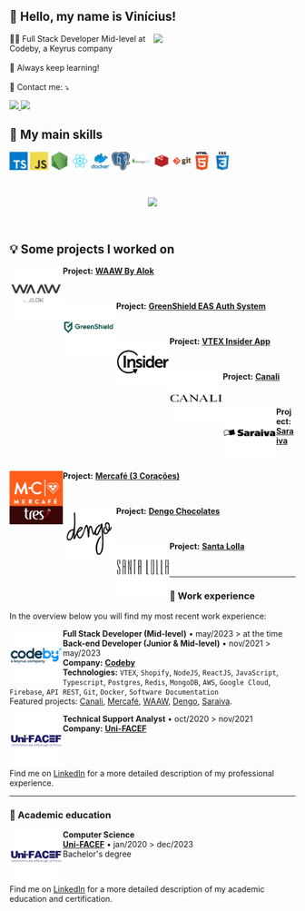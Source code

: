 ## 💙 Hello, my name is Vinícius!

<div>
  <img src="https://raw.githubusercontent.com/MicaelliMedeiros/micaellimedeiros/master/image/computer-illustration.png" min-width="250px" max-width="250px" width="250px" align="right">

  <div align="left">
  👨‍💻 Full Stack Developer Mid-level at Codeby, a Keyrus company <br /><br />
  💬 Always keep learning! <br /><br />
  💌 Contact me: ⤵️ <br />

  <p>
  <a href="mailto:viniciusgabriel.pb@gmail.com" alt="Gmail">
  <img src="https://img.shields.io/badge/-Gmail-FF0000?style=flat-square&labelColor=FF0000&logo=gmail&logoColor=white&link=mailto:viniciusgabriel.pb@gmail.com" />
  </a>

<a href="https://www.linkedin.com/in/vin%C3%ADcius-gabriel-9b02091b5/" alt="LinkedIn">
  <img src="https://img.shields.io/badge/-Linkedin-0e76a8?style=flat-square&logo=Linkedin&logoColor=white&link=https://www.linkedin.com/in/vin%C3%ADcius-gabriel-9b02091b5/" />
</a>
  </p>
  </div>
</div>

## 🚀 My main skills

<code><img height="32" src="https://raw.githubusercontent.com/github/explore/80688e429a7d4ef2fca1e82350fe8e3517d3494d/topics/typescript/typescript.png" alt="Typescript"/></code>
<code><img height="32" src="https://raw.githubusercontent.com/github/explore/80688e429a7d4ef2fca1e82350fe8e3517d3494d/topics/javascript/javascript.png" alt="Javascript"/></code>
<code><img height="32" src="https://raw.githubusercontent.com/github/explore/80688e429a7d4ef2fca1e82350fe8e3517d3494d/topics/nodejs/nodejs.png" alt="Nodejs"/></code>
<code><img height="32" src="https://raw.githubusercontent.com/github/explore/80688e429a7d4ef2fca1e82350fe8e3517d3494d/topics/react/react.png" alt="React"/></code>
<code><img height="32" src="https://raw.githubusercontent.com/github/explore/80688e429a7d4ef2fca1e82350fe8e3517d3494d/topics/docker/docker.png" alt="Docker"/></code>
<code><img height="32" src="https://raw.githubusercontent.com/github/explore/80688e429a7d4ef2fca1e82350fe8e3517d3494d/topics/postgresql/postgresql.png" alt="PostegreSQL"/></code>
<code><img height="32" src="https://raw.githubusercontent.com/github/explore/80688e429a7d4ef2fca1e82350fe8e3517d3494d/topics/mongodb/mongodb.png" alt="MongoDB"/></code>
<code><img height="32" src="https://raw.githubusercontent.com/github/explore/80688e429a7d4ef2fca1e82350fe8e3517d3494d/topics/redis/redis.png" alt="Redis"/></code>
<code><img height="32" src="https://raw.githubusercontent.com/github/explore/80688e429a7d4ef2fca1e82350fe8e3517d3494d/topics/git/git.png" alt="Git"/></code>
<code><img height="32" src="https://raw.githubusercontent.com/github/explore/80688e429a7d4ef2fca1e82350fe8e3517d3494d/topics/html/html.png" alt="HTML5"/></code>
<code><img height="32" src="https://raw.githubusercontent.com/github/explore/80688e429a7d4ef2fca1e82350fe8e3517d3494d/topics/css/css.png" alt="CSS"/></code>

<br/>

<p align='center'>
   <a href="https://github.com/Vini7Dev/github-readme-stats"><img height=150
                                                                  src="https://github-readme-stats.vercel.app/api/top-langs/?username=Vini7Dev&layout=compact"/></a>
</p>

<br/>

## 💡 Some projects I worked on

<div>

  [<img align="left" width="94px" alt="WAAW By Alok" src="/docs/projects/waaw.png"/>](https://waaw.com.br/)

  <p align="right">

  **Project:** [**WAAW By Alok**](https://waaw.com.br/)
  </p>
</div>

<br/>

<div>

  [<img align="left" width="94px" alt="GreenShield" src="/docs/projects/greenshield.png"/>](#)

  <p align="right">

  **Project:** [**GreenShield EAS Auth System**](#)
  </p>
</div>

<br/>

<div>

  [<img align="left" width="94px" alt="Insider" src="/docs/projects/insider.png"/>](https://apps.vtex.com/codeby-useinsider/p)

  <p align="right">

  **Project:** [**VTEX Insider App**](https://apps.vtex.com/codeby-useinsider/p)
  </p>
</div>

<br/>

<div>

  [<img align="left" width="94px" alt="Canali" src="/docs/projects/canali.png"/>](https://us.canali.com/)

  <p align="right">

  **Project:** [**Canali**](https://us.canali.com/)
  </p>
</div>

<br/>

<div>

  [<img align="left" width="94px" alt="Saraiva" src="/docs/projects/saraiva.png"/>](https://www.saraiva.com.br/)

  <p align="right">

  **Project:** [**Saraiva**](https://www.saraiva.com.br/)
  </p>
</div>

<br/>

<div>

  [<img align="left" width="94px" alt="Mercafé (3 Corações)" src="/docs/projects/mercafe.png"/>](https://www.mercafe.com.br/)

  <p align="right">

  **Project:** [**Mercafé (3 Corações)**](https://www.mercafe.com.br/)
  </p>
</div>

<br/>

<div>

  [<img align="left" width="94px" alt="Dengo Chocolates" src="/docs/projects/dengo.png"/>](https://www.dengo.com.br/)

  <p align="right">

  **Project:** [**Dengo Chocolates**](https://www.dengo.com.br/)
  </p>
</div>

<br/>

<div>

  [<img align="left" width="94px" alt="Mercafé - 3 Corações" src="/docs/projects/santalolla.png"/>](https://www.santalolla.com.br/)

  <p align="right">

  **Project:** [**Santa Lolla**](https://www.santalolla.com.br/)
  </p>
</div>

<br/>

---

### 💼 Work experience

In the overview below you will find my most recent work experience:

<div>

  [<img align="left" width="94px" alt="Codeby, a Keyrus company" src="/docs/codeby-logo.png"/>](https://codeby.global/)

  <p align="right">

  **Full Stack Developer  (Mid-level)** • may/2023 > at the time \
  **Back-end Developer (Junior & Mid-level)** • nov/2021 > may/2023 \
  **Company:** [**Codeby**](https://codeby.global/)  \
  **Technologies:** `VTEX`, `Shopify`, `NodeJS`, `ReactJS`, `JavaScript`, `Typescript`, `Postgres`, `Redis`, `MongoDB`, `AWS`, `Google Cloud`, `Firebase`, `API REST`, `Git`, `Docker`, `Software Documentation` \
  Featured projects: [Canali](https://www.canali.com/), [Mercafé](https://www.mercafe.com.br/), [WAAW](https://waaw.com.br/), [Dengo](https://www.dengo.com.br/), [Saraiva](https://www.saraiva.com.br/).
  </p>
</div>

<div>

  [<img align="left" width="94px" alt="Uni-FACEF" src="/docs/unifacef-logo.png"/>](https://www.unifacef.com.br/)

  <p align="right">

  **Technical Support Analyst** • oct/2020 > nov/2021 \
  **Company:** [**Uni-FACEF**](https://www.unifacef.com.br/)
  </p>
</div>

<br/>
<br/>

Find me on [LinkedIn](https://www.linkedin.com/in/vin%C3%ADcius-gabriel-9b02091b5/) for a more detailed description of my professional experience.

---

### 📘 Academic education

<div>

  [<img align="left" width="94px" alt="Uni-FACEF" src="/docs/unifacef-logo.png"/>](https://www.unifacef.com.br/)

  <p align="right">

  **Computer Science** \
  [**Uni-FACEF**](https://www.unifacef.com.br/) • jan/2020 > dec/2023 \
  Bachelor's degree
  </p>
</div>
<br/>

Find me on [LinkedIn](https://www.linkedin.com/in/vin%C3%ADcius-gabriel-9b02091b5/) for a more detailed description of my academic education and certification.
